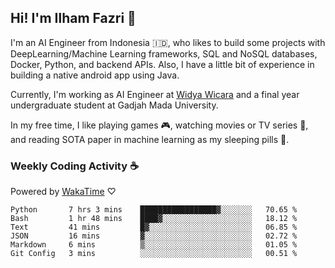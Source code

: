 ## Hi! I'm Ilham Fazri 👋

I'm an AI Engineer from Indonesia 🇮🇩, who likes to build some projects with DeepLearning/Machine Learning frameworks, SQL and NoSQL databases, Docker, Python, and backend APIs. Also, I have a little bit of experience in building a native android app using Java.

Currently, I'm working as AI Engineer at [Widya Wicara](https://widyawicara.com) and a final year undergraduate student at Gadjah Mada University. 

In my free time, I like playing games 🎮, watching movies or TV series 🍿, and reading SOTA paper in machine learning as my sleeping pills 💊. 

### Weekly Coding Activity ☕
Powered by [WakaTime](https://wakatime.com/) ♡
<!--START_SECTION:waka-->

```text
Python       7 hrs 3 mins    █████████████████▓░░░░░░░   70.65 %
Bash         1 hr 48 mins    ████▓░░░░░░░░░░░░░░░░░░░░   18.12 %
Text         41 mins         █▓░░░░░░░░░░░░░░░░░░░░░░░   06.85 %
JSON         16 mins         ▓░░░░░░░░░░░░░░░░░░░░░░░░   02.72 %
Markdown     6 mins          ▒░░░░░░░░░░░░░░░░░░░░░░░░   01.05 %
Git Config   3 mins          ░░░░░░░░░░░░░░░░░░░░░░░░░   00.51 %
```

<!--END_SECTION:waka-->
